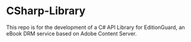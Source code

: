 CSharp-Library
==============

This repo is for the development of a C# API Library for EditionGuard, an eBook DRM service based on Adobe Content Server.
